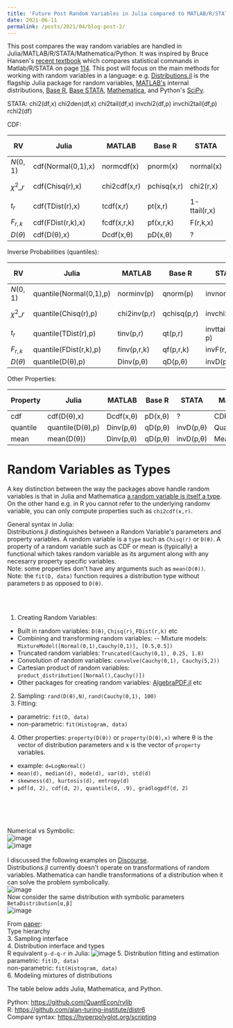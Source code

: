 ```yaml
---
title: 'Future Post Random Variables in Julia compared to MATLAB/R/STATA/Mathematica/Python'
date: 2021-06-11 
permalink: /posts/2021/04/blog-post-2/
---
```


This post compares the way random variables are handled in Julia/MATLAB/R/STATA/Mathematica/Python.
It was inspired by Bruce Hansen's 
[recent textbook](https://www.ssc.wisc.edu/~bhansen/probability/)
which compares statistical commands in Matlab/R/STATA on 
page [114](https://www.ssc.wisc.edu/~bhansen/probability/Intro2Metrics.pdf#page=114). 
This post will focus on the main methods for working with random variables in a language: 
e.g. 
[Distributions.jl](https://github.com/JuliaStats/Distributions.jl) is the flagship Julia package for random variables, 
[MATLAB's](https://www.mathworks.com/help/stats/probability-distributions-1.html) internal distributions, 
[Base R](https://cran.r-project.org/web/views/Distributions.html),
[Base STATA](https://www.stata.com/manuals/fnstatisticalfunctions.pdf),
[Mathematica](https://reference.wolfram.com/language/guide/RandomVariables.html),
and
Python's [SciPy](https://docs.scipy.org/doc/scipy/reference/stats.html).


STATA: 
chi2(df,x)
chi2den(df,x)
chi2tail(df,x)
invchi2(df,p)
invchi2tail(df,p)
rchi2(df)



CDF:

| RV | Julia | MATLAB | Base R | STATA | Mathematica | Python [SciPy](https://docs.scipy.org/doc/scipy/reference/stats.html) |
| --- | --- | --- |  --- | --- | --- | --- |
| $N(0,1)$ | cdf(Normal(0,1),x) | normcdf(x) | pnorm(x) | normal(x) | CDF[NormalDistribution[0, 1],x] | norm.cdf(x) |
| $\chi^2\_{r}$ | cdf(Chisq(r),x) | chi2cdf(x,r) | pchisq(x,r) | chi2(r,x)  | CDF[ChiSquareDistribution[r],x] | chi2.cdf(x, r) |
| $t_r$ | cdf(TDist(r),x) | tcdf(x,r) | pt(x,r) | 1-ttail(r,x) | CDF[StudentTDistribution[r],x] | t.cdf(x, r) |
| $F_{r,k}$ | cdf(FDist(r,k),x) | fcdf(x,r,k) | pf(x,r,k) | F(r,k,x) | CDF[FRatioDistribution[r,k],x] | f.cdf(x, r, k) |
| $D(\theta)$ | cdf(D(θ),x) | Dcdf(x,θ) | pD(x,θ) | ? | CDF[D[θ],x] | D.cdf(x,θ) |

Inverse Probabilities (quantiles):

| RV | Julia | MATLAB | Base R | STATA | Mathematica | Python [SciPy](https://docs.scipy.org/doc/scipy/reference/stats.html) |
| --- | --- | --- |  --- | --- | --- | --- |
| $N(0,1)$ | quantile(Normal(0,1),p) | norminv(p) | qnorm(p) | invnormal(p) | Quantile[NormalDistribution[],p] | norm.ppf(p) |
| $\chi^2\_{r}$ | quantile(Chisq(r),p) | chi2inv(p,r) | qchisq(p,r) | invchi2(r,p) | Quantile[ChiSquareDistribution[r],p] | chi2.ppf(p, r) |
| $t_r$ | quantile(TDist(r),p) | tinv(p,r) | qt(p,r) | invttail(r,1-p) | Quantile[StudentTDistribution[r],p] | t.ppf(p, r) |
| $F_{r,k}$ | quantile(FDist(r,k),p) | finv(p,r,k) | qf(p,r,k) | invF(r,k,p) | Quantile[FRatioDistribution[r,k],p] | f.ppf(p, r, k) |
| $D(\theta)$ | quantile(D(θ),p) | Dinv(p,θ) | qD(p,θ) | invD(p,θ) | Quantile[D[θ],p] | D.ppf(p,θ) |

Other Properties:

| Property | Julia | MATLAB | Base R | STATA | Mathematica | Python [SciPy](https://docs.scipy.org/doc/scipy/reference/stats.html) |
| --- | --- | --- |  --- | --- | --- | --- |
| cdf | cdf(D(θ),x) | Dcdf(x,θ) | pD(x,θ) | ? | CDF[D[θ],x] | D.cdf(x,θ) |
| quantile | quantile(D(θ),p) | Dinv(p,θ) | qD(p,θ) | invD(p,θ) | Quantile[D[θ],p] | D.ppf(p,θ) |
| mean | mean(D(θ)) | Dinv(p,θ) | qD(p,θ) | invD(p,θ) | Mean[D[θ]] | D.ppf(p,θ) |

Random Variables as Types
=
A key distinction between the way the packages above handle random variables
is that in 
Julia and Mathematica
[a random variable is itself a type](https://computationalthinking.mit.edu/Spring21/random_variables_as_types/). 
On the other hand e.g. in R you cannot refer to the underlying randomv variable, you can only compute properties 
such as `chi2cdf(x,r)`.

General syntax in Julia:
<br>
Distributions.jl distinguishes between a Random Variable's parameters and property variables. 
A random variable is a `type` such as `Chisq(r)` or `D(θ)`. 
A property of a random variable such as CDF or mean is (typically) a functional
which takes random variable as its argument along with any necesarry property specific variables.
<br>
Note: some properties don't have any arguments such as `mean(D(θ))`.
<br>
Note: the `fit(D, data)` function requires a distribution type without parameters `D` as opposed to `D(θ)`. 



<br><br>
1. Creating Random Variables:  
- Built in random variables: `D(θ)`, `Chisq(r)`, `FDist(r,k)` etc 
- Combining and transforming random variables: 
-- Mixture models: `MixtureModel([Normal(0,1),Cauchy(0,1)], [0.5,0.5])`
- Truncated random variables: `Truncated(Cauchy(0,1), 0.25, 1.8)`
- Convolution of random variables: `convolve(Cauchy(0,1), Cauchy(5,2))`
- Cartesian product of random variables: `product_distribution([Normal(),Cauchy()])`
- Other packages for creating random variables: [AlgebraPDF.jl](https://github.com/mmikhasenko/AlgebraPDF.jl) etc
2. Sampling: `rand(D(θ),N)`, `rand(Cauchy(0,1), 100)`  
3. Fitting: 
- parametric: `fit(D, data)`
- non-parametric: `fit(Histogram, data)`
4. Other properties: `property(D(θ))` or `property(D(θ),x)` 
where θ is the vector of distribution parameters and x is the vector of `property` variables.
- example: `d=LogNormal()`
- `mean(d), median(d), mode(d), var(d), std(d)`
- `skewness(d), kurtosis(d), entropy(d)`
- `pdf(d, 2), cdf(d, 2), quantile(d, .9), gradlogpdf(d, 2)`









<br><br><br><br>
Numerical vs Symbolic:  
![image](https://user-images.githubusercontent.com/7883904/114791686-e5042580-9d54-11eb-863b-3a6430e93d9b.png)
<br>
![image](https://user-images.githubusercontent.com/7883904/114791715-f3524180-9d54-11eb-8be3-6b55ca9ebcf3.png)
<br> <br>
I discussed the following examples on [Discourse](https://discourse.julialang.org/t/define-a-distribution-from-a-given-distribution/48220/10?u=albert_zevelev).
<br>
Distributions.jl currently doesn't operate on transformations of random variables.
Mathematica can handle transformations of a distribution when it can solve the problem symbolically.
<br>
![image](https://user-images.githubusercontent.com/7883904/114792182-d79b6b00-9d55-11eb-8d3d-313ac9ca9d90.png)
<br>
Now consider the same distribution with symbolic parameters `BetaDistribution[α,β]`
<br>
![image](https://user-images.githubusercontent.com/7883904/114792411-555f7680-9d56-11eb-8b66-376563f7e3ba.png)



From [paper](https://arxiv.org/pdf/1907.08611.pdf):
<br>
Type hierarchy
<br>
3. Sampling interface
<br>
4. Distribution interface and types
<br>
R equivalent `p-d-q-r` in Julia:
![image](https://user-images.githubusercontent.com/7883904/114790686-298ec180-9d53-11eb-8016-ca515a33d921.png)
5. Distribution fitting and estimation
<br>
parametric: `fit(D, data)`
<br>
non-parametric: `fit(Histogram, data)`
<br>
6. Modeling mixtures of distributions
<br>



The table below adds Julia, Mathematica, and Python.

Python: https://github.com/QuantEcon/rvlib
<br>
R: https://github.com/alan-turing-institute/distr6
<br>
Compare syntax: https://hyperpolyglot.org/scripting


   
